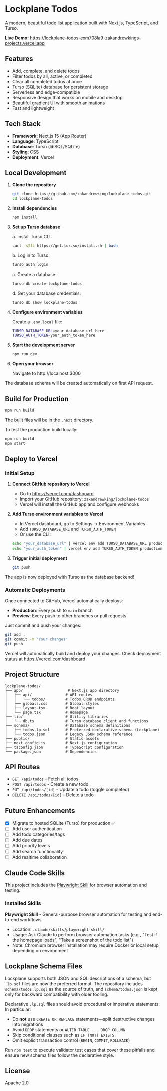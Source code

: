 # Lockplane Todos

A modern, beautiful todo list application built with Next.js, TypeScript, and Turso.

**Live Demo:** https://lockplane-todos-exm708la9-zakandrewkings-projects.vercel.app

## Features

- Add, complete, and delete todos
- Filter todos by all, active, or completed
- Clear all completed todos at once
- Turso (SQLite) database for persistent storage
- Serverless and edge-compatible
- Responsive design that works on mobile and desktop
- Beautiful gradient UI with smooth animations
- Fast and lightweight

## Tech Stack

- **Framework**: Next.js 15 (App Router)
- **Language**: TypeScript
- **Database**: Turso (libSQL/SQLite)
- **Styling**: CSS
- **Deployment**: Vercel

## Local Development

1. **Clone the repository**
   ```bash
   git clone https://github.com/zakandrewking/lockplane-todos.git
   cd lockplane-todos
   ```

2. **Install dependencies**
   ```bash
   npm install
   ```

3. **Set up Turso database**

   a. Install Turso CLI:
   ```bash
   curl -sSfL https://get.tur.so/install.sh | bash
   ```

   b. Log in to Turso:
   ```bash
   turso auth login
   ```

   c. Create a database:
   ```bash
   turso db create lockplane-todos
   ```

   d. Get your database credentials:
   ```bash
   turso db show lockplane-todos
   ```

4. **Configure environment variables**

   Create a `.env.local` file:
   ```bash
   TURSO_DATABASE_URL=your_database_url_here
   TURSO_AUTH_TOKEN=your_auth_token_here
   ```

5. **Start the development server**
   ```bash
   npm run dev
   ```

6. **Open your browser**

   Navigate to http://localhost:3000

The database schema will be created automatically on first API request.

## Build for Production

```bash
npm run build
```

The built files will be in the `.next` directory.

To test the production build locally:

```bash
npm run build
npm start
```

## Deploy to Vercel

### Initial Setup

1. **Connect GitHub repository to Vercel**
   - Go to https://vercel.com/dashboard
   - Import your GitHub repository: `zakandrewking/lockplane-todos`
   - Vercel will install the GitHub app and configure webhooks

2. **Add Turso environment variables to Vercel**
   - In Vercel dashboard, go to Settings → Environment Variables
   - Add `TURSO_DATABASE_URL` and `TURSO_AUTH_TOKEN`
   - Or use the CLI:
   ```bash
   echo "your_database_url" | vercel env add TURSO_DATABASE_URL production
   echo "your_auth_token" | vercel env add TURSO_AUTH_TOKEN production
   ```

3. **Trigger initial deployment**
   ```bash
   git push
   ```

The app is now deployed with Turso as the database backend!

### Automatic Deployments

Once connected to GitHub, Vercel automatically deploys:
- **Production**: Every push to `main` branch
- **Preview**: Every push to other branches or pull requests

Just commit and push your changes:
```bash
git add .
git commit -m "Your changes"
git push
```

Vercel will automatically build and deploy your changes. Check deployment status at https://vercel.com/dashboard

## Project Structure

```
lockplane-todos/
├── app/                    # Next.js app directory
│   ├── api/               # API routes
│   │   └── todos/         # Todos CRUD endpoints
│   ├── globals.css        # Global styles
│   ├── layout.tsx         # Root layout
│   └── page.tsx           # Homepage
├── lib/                   # Utility libraries
│   └── db.ts              # Turso database client and functions
├── schema/                # Database schema definitions
│   ├── todos.lp.sql       # Preferred declarative schema (Lockplane)
│   └── todos.json         # Legacy JSON schema reference
├── public/                # Static assets
├── next.config.js         # Next.js configuration
├── tsconfig.json          # TypeScript configuration
└── package.json           # Dependencies
```

## API Routes

- `GET /api/todos` - Fetch all todos
- `POST /api/todos` - Create a new todo
- `PUT /api/todos/[id]` - Update a todo (toggle completed)
- `DELETE /api/todos/[id]` - Delete a todo

## Future Enhancements

- [x] Migrate to hosted SQLite (Turso) for production ✅
- [ ] Add user authentication
- [ ] Add todo categories/tags
- [ ] Add due dates
- [ ] Add priority levels
- [ ] Add search functionality
- [ ] Add realtime collaboration

## Claude Code Skills

This project includes the [Playwright Skill](https://github.com/lackeyjb/playwright-skill) for browser automation and testing.

### Installed Skills

**Playwright Skill** - General-purpose browser automation for testing and end-to-end workflows
- Location: `.claude/skills/playwright-skill/`
- Usage: Ask Claude to perform browser automation tasks (e.g., "Test if the homepage loads", "Take a screenshot of the todo list")
- Note: Chromium browser installation may require Docker or local setup depending on environment

## Lockplane Schema Files

Lockplane supports both JSON and SQL descriptions of a schema, but `.lp.sql` files are now the preferred format. The repository includes `schema/todos.lp.sql` as the source of truth, and `schema/todos.json` is kept only for backward compatibility with older tooling.

Declarative `.lp.sql` files should avoid procedural or imperative statements. In particular:

- Do **not** use `CREATE OR REPLACE` statements—split destructive changes into migrations
- Avoid `DROP` statements or `ALTER TABLE ... DROP COLUMN`
- Skip conditional clauses such as `IF (NOT) EXISTS`
- Omit explicit transaction control (`BEGIN`, `COMMIT`, `ROLLBACK`)

Run `npm test` to execute validator test cases that cover these pitfalls and ensure new schema files follow the declarative style.

## License

Apache 2.0
